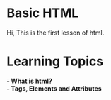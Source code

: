# Basic HTML
Hi, This is the first lesson of html.
# Learning Topics
<b>- What is html? </b>
<br>
<b>- Tags, Elements and Attributes </b>
<notebook> <p> </notebook>

